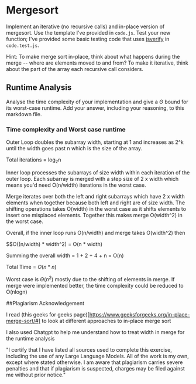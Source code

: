 # Mergesort

Implement an iterative (no recursive calls) and in-place version of mergesort.
Use the template I've provided in `code.js`. Test your new function; I've
provided some basic testing code that uses
[jsverify](https://jsverify.github.io/) in `code.test.js`.

Hint: To make merge sort in-place, think about what happens during the merge --
where are elements moved to and from? To make it iterative, think about the
part of the array each recursive call considers.

## Runtime Analysis

Analyse the time complexity of your implementation and give a $\Theta$ bound for
its worst-case runtime. Add your answer, including your reasoning, to this
markdown file.

### Time complexity and Worst case runtime 

Outer Loop doubles the subarray width, starting at 1 and increases as 2^k until the width goes past n which is the size of the array. 

Total iterations = log<sub>2</sub>n

Inner loop processes the subarrays of size width within each iteration of the outer loop. Each subarray is merged with a step size of 2 x width which means you'd need O(n/width) iterations in the worst case.

Merge iterates over both the left and right subarrays which have 2 x width elements when together because both left and right are of size width. The shifting operations takes O(width) in the worst case as it shifts elements to insert one misplaced elements. 
Together this makes merge O(width^2) in the worst case.

Overall, if the inner loop runs O(n/width) and merge takes O(width^2) then

$$O((n/width) * width^2) = O(n * width)

Summing the overall width = 1 + 2 + 4 + n = O(n)

Total Time = $O(n * n)$

Worst case is $\Theta(n^2)$ mostly due to the shifting of elements in merge. If merge were implemented better, the time complexity could be reduced to O(nlogn)

##Plagiarism Acknowledgement

I read (this geeks for geeks page)[https://www.geeksforgeeks.org/in-place-merge-sort/#] to look at different approaches to in-place merge sort

I also used Chatgpt to help me understand how to treat width in merge for the runtime analysis

"I certify that I have listed all sources used to complete this exercise, including the use of any Large Language Models. All of the work is my own, except where stated otherwise. I am aware that plagiarism carries severe penalties and that if plagiarism is suspected, charges may be filed against me without prior notice."
